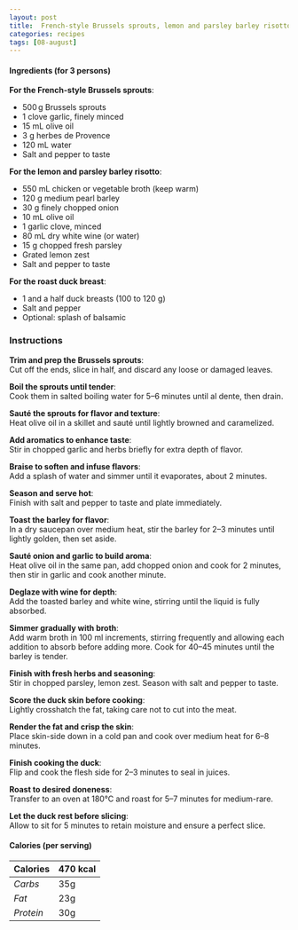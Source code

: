 ```yaml
---
layout: post
title:  French-style Brussels sprouts, lemon and parsley barley risotto and roast duck breast
categories: recipes
tags: [08-august]
---
```


#### Ingredients (for 3 persons)

**For the French-style Brussels sprouts**:
- 500 g Brussels sprouts
- 1 clove garlic, finely minced
- 15 mL olive oil
- 3 g herbes de Provence
- 120 mL water
- Salt and pepper to taste

**For the lemon and parsley barley risotto**:
- 550 mL chicken or vegetable broth (keep warm)
- 120 g medium pearl barley
- 30 g finely chopped onion
- 10 mL olive oil
- 1 garlic clove, minced
- 80 mL dry white wine (or water)
- 15 g chopped fresh parsley
- Grated lemon zest
- Salt and pepper to taste

**For the roast duck breast**:
- 1 and a half duck breasts (100 to 120 g)
- Salt and pepper
- Optional: splash of balsamic

### Instructions

**Trim and prep the Brussels sprouts**: <br/>
Cut off the ends, slice in half, and discard any loose or damaged leaves.

**Boil the sprouts until tender**: <br/>
Cook them in salted boiling water for 5–6 minutes until al dente, then drain.

**Sauté the sprouts for flavor and texture**: <br/>
Heat olive oil in a skillet and sauté until lightly browned and caramelized.

**Add aromatics to enhance taste**: <br/>
Stir in chopped garlic and herbs briefly for extra depth of flavor.

**Braise to soften and infuse flavors**: <br/>
Add a splash of water and simmer until it evaporates, about 2 minutes.

**Season and serve hot**: <br/>
Finish with salt and pepper to taste and plate immediately.

**Toast the barley for flavor**: <br/>
In a dry saucepan over medium heat, stir the barley for 2–3 minutes until lightly golden, then set aside.

**Sauté onion and garlic to build aroma**: <br/>
Heat olive oil in the same pan, add chopped onion and cook for 2 minutes, then stir in garlic and cook another minute.

**Deglaze with wine for depth**: <br/>
Add the toasted barley and white wine, stirring until the liquid is fully absorbed.

**Simmer gradually with broth**: <br/>
Add warm broth in 100 ml increments, stirring frequently and allowing each addition to absorb before adding more. Cook for 40–45 minutes until the barley is tender.

**Finish with fresh herbs and seasoning**: <br/>
Stir in chopped parsley, lemon zest. Season with salt and pepper to taste.

**Score the duck skin before cooking**: <br/>
Lightly crosshatch the fat, taking care not to cut into the meat.

**Render the fat and crisp the skin**: <br/>
Place skin-side down in a cold pan and cook over medium heat for 6–8 minutes.

**Finish cooking the duck**: <br/>
Flip and cook the flesh side for 2–3 minutes to seal in juices.

**Roast to desired doneness**: <br/>
Transfer to an oven at 180°C and roast for 5–7 minutes for medium-rare.

**Let the duck rest before slicing**: <br/>
Allow to sit for 5 minutes to retain moisture and ensure a perfect slice.

#### Calories (per serving)

| **Calories** | 470 kcal |
| ----------- | ----------- |
| *Carbs* | 35g |
| *Fat* | 23g |
| *Protein* | 30g |